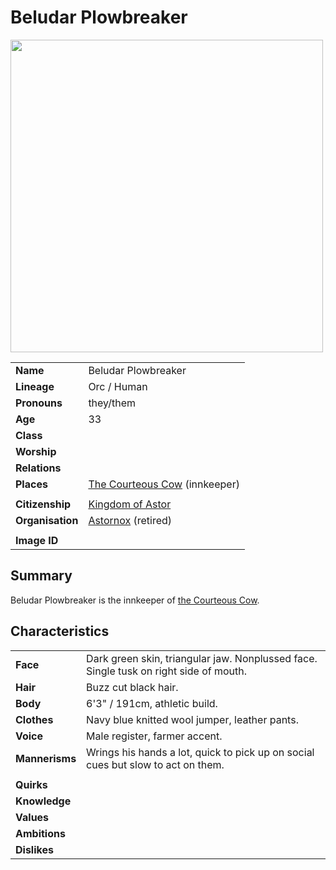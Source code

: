 # Beludar Plowbreaker

<img src="https://raw.githubusercontent.com/jesskelsall/astarus-images/main/characters/portraits/imageid.png" height="500" />

|||
| --- | --- |
| **Name** | Beludar Plowbreaker | character.3
| **Lineage** | Orc / Human |
| **Pronouns** | they/them |
| **Age** | 33 |
| **Class** | |
| **Worship** | |
| **Relations** | |
| **Places** | [The Courteous Cow](../places/buildings/inns-taverns/the-courteous-cow.md) (innkeeper) |
|||
| **Citizenship** | [Kingdom of Astor](../civilisations/kingdom-of-astor/kingdom-of-astor.md) |
| **Organisation** | [Astornox](../organisations/government/astornox/astornox.md) (retired) |
|||
| **Image ID** | |

## Summary

Beludar Plowbreaker is the innkeeper of [the Courteous Cow](../places/buildings/inns-taverns/the-courteous-cow.md).

## Characteristics

| | |
| --- | --- |
| **Face** | Dark green skin, triangular jaw. Nonplussed face. Single tusk on right side of mouth. | characteristics.2
| **Hair** | Buzz cut black hair. |
| **Body** | 6'3" / 191cm, athletic build. |
| **Clothes** | Navy blue knitted wool jumper, leather pants. |
| **Voice** | Male register, farmer accent. |
| **Mannerisms** | Wrings his hands a lot, quick to pick up on social cues but slow to act on them. |
| | |
| **Quirks** | |
| **Knowledge** | |
| **Values** | |
| **Ambitions** | |
| **Dislikes** | |
